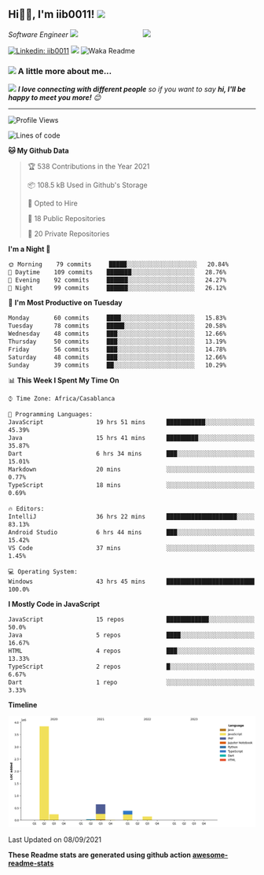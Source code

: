 <h2>Hi🙏🏻, I'm iib0011! <img src="https://media.giphy.com/media/12oufCB0MyZ1Go/giphy.gif" width="50"></h2>
<img align='right' src="https://media.giphy.com/media/XH5DBrjjjWUIBCQ13b/giphy.gif" width="230">
<p><em>Software Engineer <img src="https://media.giphy.com/media/WUlplcMpOCEmTGBtBW/giphy.gif" width="30"> 
</em></p>


[![Linkedin: iib0011](https://img.shields.io/badge/-iib0011-blue?style=flat-square&logo=Linkedin&logoColor=white&link=https://www.linkedin.com/in/iib0011/)](https://www.linkedin.com/in/iib0011/)
![](https://visitor-badge.glitch.me/badge?page_id=iib0011)
![Waka Readme](https://github.com/iib0011/iib0011/workflows/Waka%20Readme/badge.svg)


### <img src="https://media.giphy.com/media/VgCDAzcKvsR6OM0uWg/giphy.gif" width="50"> A little more about me...  


<img src="https://media.giphy.com/media/LnQjpWaON8nhr21vNW/giphy.gif" width="60"> <em><b>I love connecting with different people</b> so if you want to say <b>hi, I'll be happy to meet you more!</b> 😊</em>

---
<!--START_SECTION:waka-->
![Profile Views](http://img.shields.io/badge/Profile%20Views-2-blue)

![Lines of code](https://img.shields.io/badge/From%20Hello%20World%20I%27ve%20Written-2.4%20million%20lines%20of%20code-blue)

**🐱 My Github Data** 

> 🏆 538 Contributions in the Year 2021
 > 
> 📦 108.5 kB Used in Github's Storage 
 > 
> 💼 Opted to Hire
 > 
> 📜 18 Public Repositories 
 > 
> 🔑 20 Private Repositories  
 > 
**I'm a Night 🦉** 

```text
🌞 Morning    79 commits     █████░░░░░░░░░░░░░░░░░░░░   20.84% 
🌆 Daytime    109 commits    ███████░░░░░░░░░░░░░░░░░░   28.76% 
🌃 Evening    92 commits     ██████░░░░░░░░░░░░░░░░░░░   24.27% 
🌙 Night      99 commits     ██████░░░░░░░░░░░░░░░░░░░   26.12%

```
📅 **I'm Most Productive on Tuesday** 

```text
Monday       60 commits     ████░░░░░░░░░░░░░░░░░░░░░   15.83% 
Tuesday      78 commits     █████░░░░░░░░░░░░░░░░░░░░   20.58% 
Wednesday    48 commits     ███░░░░░░░░░░░░░░░░░░░░░░   12.66% 
Thursday     50 commits     ███░░░░░░░░░░░░░░░░░░░░░░   13.19% 
Friday       56 commits     ███░░░░░░░░░░░░░░░░░░░░░░   14.78% 
Saturday     48 commits     ███░░░░░░░░░░░░░░░░░░░░░░   12.66% 
Sunday       39 commits     ██░░░░░░░░░░░░░░░░░░░░░░░   10.29%

```


📊 **This Week I Spent My Time On** 

```text
⌚︎ Time Zone: Africa/Casablanca

💬 Programming Languages: 
JavaScript               19 hrs 51 mins      ███████████░░░░░░░░░░░░░░   45.39% 
Java                     15 hrs 41 mins      █████████░░░░░░░░░░░░░░░░   35.87% 
Dart                     6 hrs 34 mins       ███░░░░░░░░░░░░░░░░░░░░░░   15.01% 
Markdown                 20 mins             ░░░░░░░░░░░░░░░░░░░░░░░░░   0.77% 
TypeScript               18 mins             ░░░░░░░░░░░░░░░░░░░░░░░░░   0.69%

🔥 Editors: 
IntelliJ                 36 hrs 22 mins      ████████████████████░░░░░   83.13% 
Android Studio           6 hrs 44 mins       ███░░░░░░░░░░░░░░░░░░░░░░   15.42% 
VS Code                  37 mins             ░░░░░░░░░░░░░░░░░░░░░░░░░   1.45%

💻 Operating System: 
Windows                  43 hrs 45 mins      █████████████████████████   100.0%

```

**I Mostly Code in JavaScript** 

```text
JavaScript               15 repos            ████████████░░░░░░░░░░░░░   50.0% 
Java                     5 repos             ████░░░░░░░░░░░░░░░░░░░░░   16.67% 
HTML                     4 repos             ███░░░░░░░░░░░░░░░░░░░░░░   13.33% 
TypeScript               2 repos             █░░░░░░░░░░░░░░░░░░░░░░░░   6.67% 
Dart                     1 repo              ░░░░░░░░░░░░░░░░░░░░░░░░░   3.33%

```


**Timeline**

![Chart not found](https://raw.githubusercontent.com/iib0011/iib0011/master/charts/bar_graph.png) 


 Last Updated on 08/09/2021
<!--END_SECTION:waka-->

**These Readme stats are generated using github action [awesome-readme-stats](https://github.com/iib0011/waka-readme-stats)**
